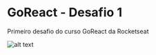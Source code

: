 # GoReact - Desafio 1
Primeiro desafio do curso GoReact da Rocketseat

![alt text](https://github.com/michelsdev/GoReactDesafio1/blob/master/res/img.png)

